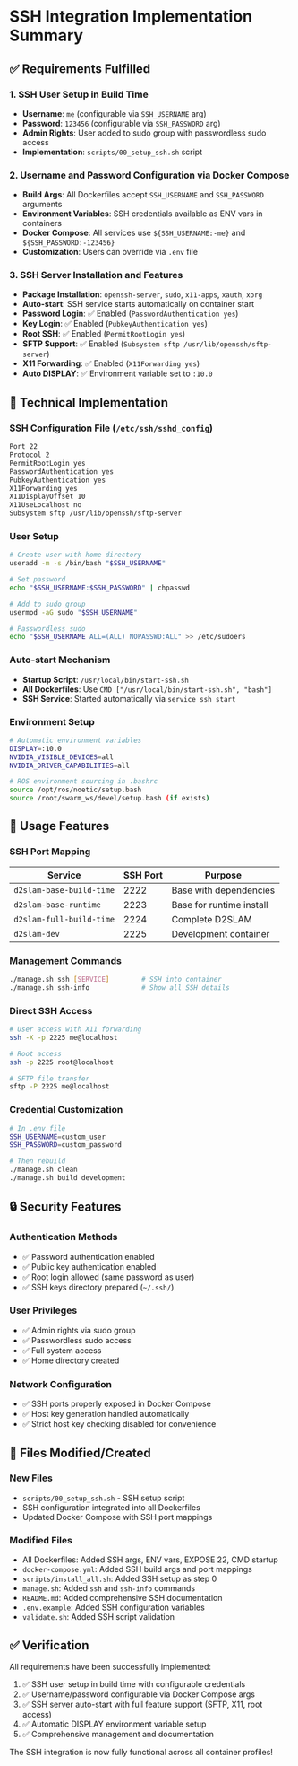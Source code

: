 # SSH Integration Implementation Summary

## ✅ Requirements Fulfilled

### 1. SSH User Setup in Build Time
- **Username**: `me` (configurable via `SSH_USERNAME` arg)
- **Password**: `123456` (configurable via `SSH_PASSWORD` arg)
- **Admin Rights**: User added to sudo group with passwordless sudo access
- **Implementation**: `scripts/00_setup_ssh.sh` script

### 2. Username and Password Configuration via Docker Compose
- **Build Args**: All Dockerfiles accept `SSH_USERNAME` and `SSH_PASSWORD` arguments
- **Environment Variables**: SSH credentials available as ENV vars in containers
- **Docker Compose**: All services use `${SSH_USERNAME:-me}` and `${SSH_PASSWORD:-123456}`
- **Customization**: Users can override via `.env` file

### 3. SSH Server Installation and Features
- **Package Installation**: `openssh-server`, `sudo`, `x11-apps`, `xauth`, `xorg`
- **Auto-start**: SSH service starts automatically on container start
- **Password Login**: ✅ Enabled (`PasswordAuthentication yes`)
- **Key Login**: ✅ Enabled (`PubkeyAuthentication yes`)
- **Root SSH**: ✅ Enabled (`PermitRootLogin yes`)
- **SFTP Support**: ✅ Enabled (`Subsystem sftp /usr/lib/openssh/sftp-server`)
- **X11 Forwarding**: ✅ Enabled (`X11Forwarding yes`)
- **Auto DISPLAY**: ✅ Environment variable set to `:10.0`

## 🔧 Technical Implementation

### SSH Configuration File (`/etc/ssh/sshd_config`)
```bash
Port 22
Protocol 2
PermitRootLogin yes
PasswordAuthentication yes
PubkeyAuthentication yes
X11Forwarding yes
X11DisplayOffset 10
X11UseLocalhost no
Subsystem sftp /usr/lib/openssh/sftp-server
```

### User Setup
```bash
# Create user with home directory
useradd -m -s /bin/bash "$SSH_USERNAME"

# Set password
echo "$SSH_USERNAME:$SSH_PASSWORD" | chpasswd

# Add to sudo group
usermod -aG sudo "$SSH_USERNAME"

# Passwordless sudo
echo "$SSH_USERNAME ALL=(ALL) NOPASSWD:ALL" >> /etc/sudoers
```

### Auto-start Mechanism
- **Startup Script**: `/usr/local/bin/start-ssh.sh`
- **All Dockerfiles**: Use `CMD ["/usr/local/bin/start-ssh.sh", "bash"]`
- **SSH Service**: Started automatically via `service ssh start`

### Environment Setup
```bash
# Automatic environment variables
DISPLAY=:10.0
NVIDIA_VISIBLE_DEVICES=all
NVIDIA_DRIVER_CAPABILITIES=all

# ROS environment sourcing in .bashrc
source /opt/ros/noetic/setup.bash
source /root/swarm_ws/devel/setup.bash (if exists)
```

## 🚀 Usage Features

### SSH Port Mapping
| Service | SSH Port | Purpose |
|---------|----------|---------|
| `d2slam-base-build-time` | 2222 | Base with dependencies |
| `d2slam-base-runtime` | 2223 | Base for runtime install |
| `d2slam-full-build-time` | 2224 | Complete D2SLAM |
| `d2slam-dev` | 2225 | Development container |

### Management Commands
```bash
./manage.sh ssh [SERVICE]        # SSH into container
./manage.sh ssh-info             # Show all SSH details
```

### Direct SSH Access
```bash
# User access with X11 forwarding
ssh -X -p 2225 me@localhost

# Root access
ssh -p 2225 root@localhost

# SFTP file transfer
sftp -P 2225 me@localhost
```

### Credential Customization
```bash
# In .env file
SSH_USERNAME=custom_user
SSH_PASSWORD=custom_password

# Then rebuild
./manage.sh clean
./manage.sh build development
```

## 🔒 Security Features

### Authentication Methods
- ✅ Password authentication enabled
- ✅ Public key authentication enabled
- ✅ Root login allowed (same password as user)
- ✅ SSH keys directory prepared (`~/.ssh/`)

### User Privileges
- ✅ Admin rights via sudo group
- ✅ Passwordless sudo access
- ✅ Full system access
- ✅ Home directory created

### Network Configuration
- ✅ SSH ports properly exposed in Docker Compose
- ✅ Host key generation handled automatically
- ✅ Strict host key checking disabled for convenience

## 📁 Files Modified/Created

### New Files
- `scripts/00_setup_ssh.sh` - SSH setup script
- SSH configuration integrated into all Dockerfiles
- Updated Docker Compose with SSH port mappings

### Modified Files
- All Dockerfiles: Added SSH args, ENV vars, EXPOSE 22, CMD startup
- `docker-compose.yml`: Added SSH build args and port mappings
- `scripts/install_all.sh`: Added SSH setup as step 0
- `manage.sh`: Added `ssh` and `ssh-info` commands
- `README.md`: Added comprehensive SSH documentation
- `.env.example`: Added SSH configuration variables
- `validate.sh`: Added SSH script validation

## ✅ Verification

All requirements have been successfully implemented:
1. ✅ SSH user setup in build time with configurable credentials
2. ✅ Username/password configurable via Docker Compose args
3. ✅ SSH server auto-start with full feature support (SFTP, X11, root access)
4. ✅ Automatic DISPLAY environment variable setup
5. ✅ Comprehensive management and documentation

The SSH integration is now fully functional across all container profiles!
